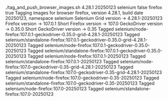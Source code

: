 ./tag_and_push_browser_images.sh 4.28.1 20250123 selenium false firefox true
Tagging images for browser firefox, version 4.28.1, build date 20250123, namespace selenium
Selenium Grid version -> 4.28.1-20250123
Firefox version -> 107.0.1
Short Firefox version -> 107.0
GeckoDriver version -> 0.35.0
Short GeckoDriver version -> 0.35
Tagged selenium/node-firefox:107.0.1-geckodriver-0.35.0-grid-4.28.1-20250123
Tagged selenium/standalone-firefox:107.0.1-geckodriver-0.35.0-grid-4.28.1-20250123
Tagged selenium/node-firefox:107.0.1-geckodriver-0.35.0-20250123
Tagged selenium/standalone-firefox:107.0.1-geckodriver-0.35.0-20250123
Tagged selenium/node-firefox:107.0.1-20250123
Tagged selenium/standalone-firefox:107.0.1-20250123
Tagged selenium/node-firefox:107.0-geckodriver-0.35-grid-4.28.1-20250123
Tagged selenium/standalone-firefox:107.0-geckodriver-0.35-grid-4.28.1-20250123
Tagged selenium/node-firefox:107.0-geckodriver-0.35-20250123
Tagged selenium/standalone-firefox:107.0-geckodriver-0.35-20250123
Tagged selenium/node-firefox:107.0-20250123
Tagged selenium/standalone-firefox:107.0-20250123
